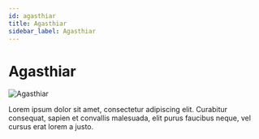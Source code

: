 ```yaml
---
id: agasthiar
title: Agasthiar
sidebar_label: Agasthiar
---
```


# Agasthiar

![Agasthiar](/img/exampleimg.png)


Lorem ipsum dolor sit amet, consectetur adipiscing elit. Curabitur consequat, sapien et convallis malesuada, elit purus faucibus neque, vel cursus erat lorem a justo.

